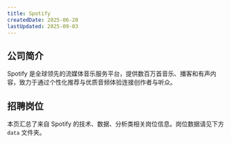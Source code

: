 ```yaml
---
title: Spotify
createdDate: 2025-06-20
lastUpdated: 2025-09-03
---
```


## 公司简介  
Spotify 是全球领先的流媒体音乐服务平台，提供数百万首音乐、播客和有声内容，致力于通过个性化推荐与优质音频体验连接创作者与听众。

## 招聘岗位  
本页汇总了来自 Spotify 的技术、数据、分析类相关岗位信息。岗位数据请见下方 `data` 文件夹。
